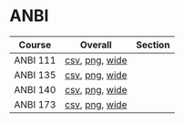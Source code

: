 # ANBI

| Course | Overall | Section |
| ------ | ------- | ------- |
| ANBI 111 | [csv](https://github.com/UCSD-Historical-Enrollment-Data/2023Spring/blob/main/overall/ANBI%20111.csv), [png](https://raw.githubusercontent.com/UCSD-Historical-Enrollment-Data/2023Spring/main/plot_overall/ANBI%20111.png), [wide](https://raw.githubusercontent.com/UCSD-Historical-Enrollment-Data/2023Spring/main/plot_overall_wide/ANBI%20111.png) |  |
| ANBI 135 | [csv](https://github.com/UCSD-Historical-Enrollment-Data/2023Spring/blob/main/overall/ANBI%20135.csv), [png](https://raw.githubusercontent.com/UCSD-Historical-Enrollment-Data/2023Spring/main/plot_overall/ANBI%20135.png), [wide](https://raw.githubusercontent.com/UCSD-Historical-Enrollment-Data/2023Spring/main/plot_overall_wide/ANBI%20135.png) |  |
| ANBI 140 | [csv](https://github.com/UCSD-Historical-Enrollment-Data/2023Spring/blob/main/overall/ANBI%20140.csv), [png](https://raw.githubusercontent.com/UCSD-Historical-Enrollment-Data/2023Spring/main/plot_overall/ANBI%20140.png), [wide](https://raw.githubusercontent.com/UCSD-Historical-Enrollment-Data/2023Spring/main/plot_overall_wide/ANBI%20140.png) |  |
| ANBI 173 | [csv](https://github.com/UCSD-Historical-Enrollment-Data/2023Spring/blob/main/overall/ANBI%20173.csv), [png](https://raw.githubusercontent.com/UCSD-Historical-Enrollment-Data/2023Spring/main/plot_overall/ANBI%20173.png), [wide](https://raw.githubusercontent.com/UCSD-Historical-Enrollment-Data/2023Spring/main/plot_overall_wide/ANBI%20173.png) |  |
